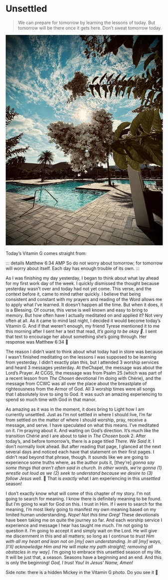 # Unsettled

> We can prepare for tomorrow by learning the lessons of today. But tomorrow will be there once it gets here. Don’t sweat tomorrow today.

![Sun shining above the flowers of a tree with palm trees and a pool in the background](./media/IMG_0857.jpeg)

Today’s Vitamin G comes straight from:

::: details Matthew 6:34 AMP
So do not worry about tomorrow; for tomorrow will worry about itself. Each day has enough trouble of its own.
:::

As I was finishing my day yesterday, I began to think about what lay ahead for my first work day of the week. I quickly dismissed the thought because yesterday wasn’t over and today had not yet come. This verse, and the context before it, came to mind rather quickly. I believe that being consistent and constant with my prayers and reading of the Word allows me to apply what I’ve learned. It doesn’t happen all the time. But when it does, it is a Blessing. Of course, this verse is well known and easy to bring to memory. But how often have I actually meditated on and applied it? Not very often at all. As it came to mind last night, I decided it would become today’s Vitamin G. And if that weren’t enough, my friend Tyrese mentioned it to me this morning after I sent her a text that read, *It’s going to be okay 🤗*. I sent that text to encourage her about something she’s going through. Her response was Matthew 6:34 🤭

The reason I didn’t want to think about what today had in store was because I wasn’t finished meditating on the lessons I was supposed to be learning from yesterday. I didn’t exactly plan this, but I attended 3 worship services and heard 3 messages yesterday. At theChapel, the message was about the Lord’s Prayer. At CCGS, the message was from Psalm 25 (which was part of a recent lesson from *The Chosen* devotional I’m doing with Chérie), and the message from CCWC was all over the place about the breastplate of righteousness from the Armor of God. All 3 worship times were all songs that I absolutely love to sing to God. It was such an amazing experiencing to spend so much time with God in that manor.

As amazing as it was in the moment, it does bring to Light how I am currently unsettled. Just as I’m not settled in where I should live, I’m far from settled on the matter of where I should worship, pray, receive a message, and serve. I have speculated on what this means. I’ve meditated on it. I’m praying about it. And waiting on God’s direction. It’s much like the transition Chérie and I are about to take in *The Chosen* book 2. After today’s, and before tomorrow’s, there is a page titled *There. We Said It.* I don’t normally look ahead. But after reading that page, I glanced at the next several days and noticed each have that statement on their first pages. I didn’t read beyond that phrase, though. It sounds like we are going to experience some truths where, as the author puts it, [they’re] *gonna say some things that aren’t often said in church. In other words, we’re gonna (1) wrestle out loud as we (2) seek to understand because we desire to (3) follow Jesus well.* 🤯 That is *exactly* what I am experiencing in this *unsettled* season!

I don’t exactly know what will come of this chapter of my story. I’m not going to search for meaning. I know there is definitely meaning to be found. But I’m going to wait for God on this. I trust in Him. If I were to search for the meaning, I’m most likely going to manifest my own meaning based on my limited human understanding. *Nope! Not this time Greg!* These devotionals have been taking me on quite the journey so far. And each worship service I experience and message I hear has taught me much. I’m not going to question it. I’m going to accept it and simply wait on the Lord. He will give me discernment in this and all matters; so long as I continue to *trust Him with all my heart and lean not on [my] own understanding. In all [my] ways, [I’ll] acknowledge Him and He will make my path straight[; removing all obstacles in my way].* I’m going to embrace this unsettled season of my life. It will be just that, a season. Seasons have a beginning and an end. And this is only the beginning! *God, I trust You! In Jesus’ Name, Amen!*

Side note: there is a hidden Mickey in the Vitamin G photo. Do you see it 🤭